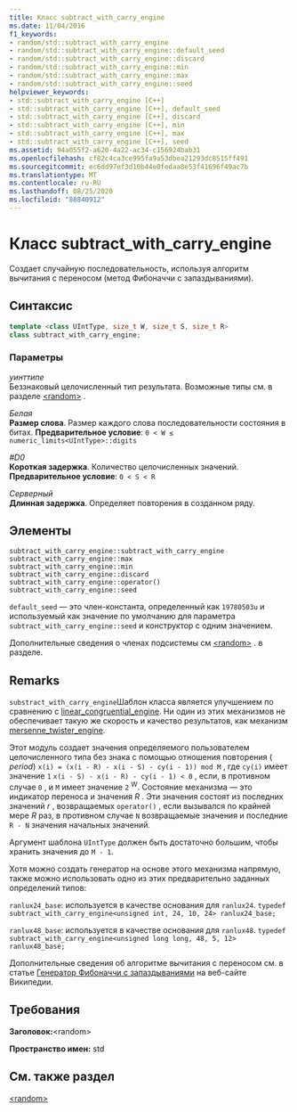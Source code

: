 ```yaml
---
title: Класс subtract_with_carry_engine
ms.date: 11/04/2016
f1_keywords:
- random/std::subtract_with_carry_engine
- random/std::subtract_with_carry_engine::default_seed
- random/std::subtract_with_carry_engine::discard
- random/std::subtract_with_carry_engine::min
- random/std::subtract_with_carry_engine::max
- random/std::subtract_with_carry_engine::seed
helpviewer_keywords:
- std::subtract_with_carry_engine [C++]
- std::subtract_with_carry_engine [C++], default_seed
- std::subtract_with_carry_engine [C++], discard
- std::subtract_with_carry_engine [C++], min
- std::subtract_with_carry_engine [C++], max
- std::subtract_with_carry_engine [C++], seed
ms.assetid: 94a055f2-a620-4a22-ac34-c156924bab31
ms.openlocfilehash: cf82c4ca3ce995fa9a53dbea21293dc8515ff491
ms.sourcegitcommit: ec6dd97ef3d10b44e0fedaa8e53f41696f49ac7b
ms.translationtype: MT
ms.contentlocale: ru-RU
ms.lasthandoff: 08/25/2020
ms.locfileid: "88840912"
---
```

# <a name="subtract_with_carry_engine-class"></a>Класс subtract_with_carry_engine

Создает случайную последовательность, используя алгоритм вычитания с переносом (метод Фибоначчи с запаздываниями).

## <a name="syntax"></a>Синтаксис

```cpp
template <class UIntType, size_t W, size_t S, size_t R>
class subtract_with_carry_engine;
```

### <a name="parameters"></a>Параметры

*уинттипе*\
Беззнаковый целочисленный тип результата. Возможные типы см. в разделе [\<random>](../standard-library/random.md) .

*Белая*\
**Размер слова**. Размер каждого слова последовательности состояния в битах. **Предварительное условие**: `0 < W ≤ numeric_limits<UIntType>::digits`

*#D0*\
**Короткая задержка**. Количество целочисленных значений. **Предварительное условие**: `0 < S < R`

*Cерверный*\
**Длинная задержка**. Определяет повторения в созданном ряду.

## <a name="members"></a>Элементы

`subtract_with_carry_engine::subtract_with_carry_engine`
`subtract_with_carry_engine::max`\
`subtract_with_carry_engine::min`\
`subtract_with_carry_engine::discard`\
`subtract_with_carry_engine::operator()`\
`subtract_with_carry_engine::seed`

`default_seed` — это член-константа, определенный как `19780503u` и используемый как значение по умолчанию для параметра `subtract_with_carry_engine::seed` и конструктор с одним значением.

Дополнительные сведения о членах подсистемы см [\<random>](../standard-library/random.md) . в разделе.

## <a name="remarks"></a>Remarks

`substract_with_carry_engine`Шаблон класса является улучшением по сравнению с [linear_congruential_engine](../standard-library/linear-congruential-engine-class.md). Ни один из этих механизмов не обеспечивает такую же скорость и качество результатов, как механизм [mersenne_twister_engine](../standard-library/mersenne-twister-engine-class.md).

Этот модуль создает значения определяемого пользователем целочисленного типа без знака с помощью отношения повторения ( *period*) `x(i) = (x(i - R) - x(i - S) - cy(i - 1)) mod M` , где `cy(i)` имеет значение `1` `x(i - S) - x(i - R) - cy(i - 1) < 0` , если, в противном случае `0` , и `M` имеет значение `2` <sup>W</sup>. Состояние механизма — это индикатор переноса и значения *R* . Эти значения состоят из последних значений *r* , возвращаемых `operator()` , если вызывался по крайней мере *R* раз, в противном случае `N` возвращаемые значения и последние `R - N` значения начальных значений.

Аргумент шаблона `UIntType` должен быть достаточно большим, чтобы хранить значения до `M - 1`.

Хотя можно создать генератор на основе этого механизма напрямую, также можно использовать одно из этих предварительно заданных определений типов:

`ranlux24_base`: используется в качестве основания для `ranlux24`.
`typedef subtract_with_carry_engine<unsigned int, 24, 10, 24> ranlux24_base;`

`ranlux48_base`: используется в качестве основания для `ranlux48`.
`typedef subtract_with_carry_engine<unsigned long long, 48, 5, 12> ranlux48_base;`

Дополнительные сведения об алгоритме вычитания с переносом см. в статье [Генератор Фибоначчи с запаздываниями](https://en.wikipedia.org/wiki/Lagged_Fibonacci_generator) на веб-сайте Википедии.

## <a name="requirements"></a>Требования

**Заголовок:**\<random>

**Пространство имен:** std

## <a name="see-also"></a>См. также раздел

[\<random>](../standard-library/random.md)
